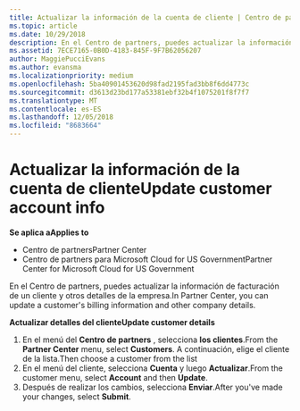 ```yaml
---
title: Actualizar la información de la cuenta de cliente | Centro de partners
ms.topic: article
ms.date: 10/29/2018
description: En el Centro de partners, puedes actualizar la información de facturación de un cliente y otros detalles de la empresa.
ms.assetid: 7ECE7165-0B0D-4183-845F-9F7B62056207
author: MaggiePucciEvans
ms.author: evansma
ms.localizationpriority: medium
ms.openlocfilehash: 5ba40901453620d98fad2195fad3bb8f6dd4773c
ms.sourcegitcommit: d3613d23bd177a53381ebf32b4f1075201f8f7f7
ms.translationtype: MT
ms.contentlocale: es-ES
ms.lasthandoff: 12/05/2018
ms.locfileid: "8683664"
---
```

# <a name="update-customer-account-info"></a><span data-ttu-id="4ae26-103">Actualizar la información de la cuenta de cliente</span><span class="sxs-lookup"><span data-stu-id="4ae26-103">Update customer account info</span></span>

**<span data-ttu-id="4ae26-104">Se aplica a</span><span class="sxs-lookup"><span data-stu-id="4ae26-104">Applies to</span></span>**

-  <span data-ttu-id="4ae26-105">Centro de partners</span><span class="sxs-lookup"><span data-stu-id="4ae26-105">Partner Center</span></span>
-  <span data-ttu-id="4ae26-106">Centro de partners para Microsoft Cloud for US Government</span><span class="sxs-lookup"><span data-stu-id="4ae26-106">Partner Center for Microsoft Cloud for US Government</span></span>


<span data-ttu-id="4ae26-107">En el Centro de partners, puedes actualizar la información de facturación de un cliente y otros detalles de la empresa.</span><span class="sxs-lookup"><span data-stu-id="4ae26-107">In Partner Center, you can update a customer's billing information and other company details.</span></span>

**<span data-ttu-id="4ae26-108">Actualizar detalles del cliente</span><span class="sxs-lookup"><span data-stu-id="4ae26-108">Update customer details</span></span>**

1.  <span data-ttu-id="4ae26-109">En el menú del **Centro de partners** , selecciona **los clientes**.</span><span class="sxs-lookup"><span data-stu-id="4ae26-109">From the **Partner Center** menu, select **Customers**.</span></span> <span data-ttu-id="4ae26-110">A continuación, elige el cliente de la lista.</span><span class="sxs-lookup"><span data-stu-id="4ae26-110">Then choose a customer from the list</span></span>
2.  <span data-ttu-id="4ae26-111">En el menú del cliente, selecciona **Cuenta** y luego **Actualizar**.</span><span class="sxs-lookup"><span data-stu-id="4ae26-111">From the customer menu, select **Account** and then **Update**.</span></span>
3.  <span data-ttu-id="4ae26-112">Después de realizar los cambios, selecciona **Enviar**.</span><span class="sxs-lookup"><span data-stu-id="4ae26-112">After you've made your changes, select **Submit**.</span></span>

 

 



